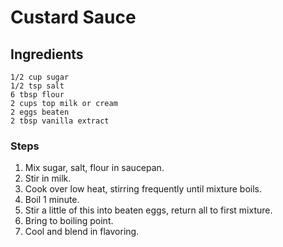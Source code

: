 # Custard Sauce #

## Ingredients ##
```
1/2 cup sugar
1/2 tsp salt
6 tbsp flour
2 cups top milk or cream
2 eggs beaten
2 tbsp vanilla extract
```

### Steps ###
1. Mix sugar, salt, flour in saucepan.
2. Stir in milk.
3. Cook over low heat, stirring frequently until mixture boils.
4. Boil 1 minute.
5. Stir a little of this into beaten eggs, return all to first mixture.
6. Bring to boiling point.
7. Cool and blend in flavoring. 
